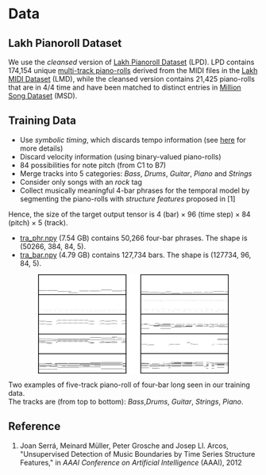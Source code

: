 # Data

## Lakh Pianoroll Dataset

We use the *cleansed* version of
[Lakh Pianoroll Dataset](https://salu133445.github.io/lakh-pianoroll-dataset/)
(LPD). LPD contains 174,154 unique
[multi-track piano-rolls](https://salu133445.github.io/lakh-pianoroll-dataset/representation)
derived from the MIDI files in the
[Lakh MIDI Dataset](http://colinraffel.com/projects/lmd/) (LMD),
while the cleansed version contains 21,425 piano-rolls that
are in 4/4 time and have been matched to distinct entries in
[Million Song Dataset](https://labrosa.ee.columbia.edu/millionsong/) (MSD).

## Training Data

- Use *symbolic timing*, which discards tempo information
  (see [here](https://salu133445.github.io/lakh-pianoroll-dataset/representation) for more
  details)
- Discard velocity information (using binary-valued piano-rolls)
- 84 possibilities for note pitch (from C1 to B7)
- Merge tracks into 5 categories: *Bass*, *Drums*, *Guitar*, *Piano* and
  *Strings*
- Consider only songs with an *rock* tag
- Collect musically meaningful 4-bar phrases for the temporal model by
  segmenting the piano-rolls with *structure features* proposed in [1]

Hence, the size of the target output tensor is 4 (bar) &times; 96 (time step)
&times; 84 (pitch) &times; 5 (track).

- [tra_phr.npy](https://drive.google.com/uc?id=1-bQCO6ZxpIgdMM7zXhNJViovHjtBKXde&export=download)
  (7.54 GB) contains 50,266 four-bar phrases. The shape is (50266, 384, 84, 5).
- [tra_bar.npy](https://drive.google.com/uc?id=1Xxj6WU82fcgY9UtBpXJGOspoUkMu58xC&export=download)
  (4.79 GB) contains 127,734 bars. The shape is (127734, 96, 84, 5).

<img src="figs/train_samples.png" alt="train_samples" style="max-height:200px; display:block; margin:auto">
<p class="caption">Two examples of five-track piano-roll of four-bar long seen in our training data.<br>The tracks are (from top to bottom): <i>Bass</i>,<i>Drums</i>, <i>Guitar</i>, <i>Strings</i>, <i>Piano</i>.</p>

## Reference

1. Joan Serrá, Meinard Müller, Peter Grosche and Josep Ll. Arcos,
   "Unsupervised Detection of Music Boundaries by Time Series Structure
   Features,"
   in *AAAI Conference on Artificial Intelligence* (AAAI), 2012
